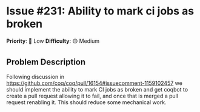 # Issue #231: Ability to mark ci jobs as broken

**Priority**: 🚀 Low
**Difficulty**: 🟡 Medium

## Problem Description

Following discussion in https://github.com/coq/coq/pull/16154#issuecomment-1159102457 we should implement the ability to mark CI jobs as broken and get coqbot to create a pull request allowing it to fail, and once that is merged a pull request renabling it. This should reduce some mechanical work.
